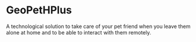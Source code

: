 # GeoPetHPlus
A technological solution to take care of your pet friend when you leave them alone at home and to be able to interact with them remotely.
